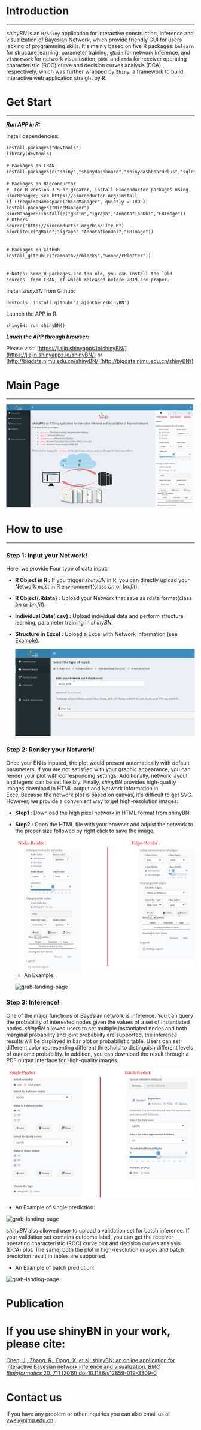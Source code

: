 # Introduction
___
*shinyBN* is an `R/Shiny` application for interactive construction, inference and visualization of Bayesian Network, which provide friendly GUI for users lacking of programming skills. It's mainly based on five R packages: `bnlearn` for structure learning, parameter training, `gRain` for network inference, and `visNetwork` for network visualization, `pROC` and `rmda` for receiver operating characteristic (ROC) curve and decision curves analysis (DCA) , respectively, which was further wrapped by `Shiny`, a framework to build interactive web application straight by R.

# Get Start
___
***Run APP in R:***

Install dependencies:
```{r,eval = FALSE}
install.packages("devtools")
library(devtools)

# Packages on CRAN
install.packages(c("shiny","shinydashboard","shinydashboardPlus","sqldf","writexl","readxl","reshape2","DT","bnlearn","ggsci","shinyjqui","ggplot2","visNetwork","pROC","rmda","knitr"))

# Packages on Bioconductor
#  For R version 3.5 or greater, install Bioconductor packages using BiocManager; see https://bioconductor.org/install
if (!requireNamespace("BiocManager", quietly = TRUE)) install.packages("BiocManager")
BiocManager::install(c("gRain","igraph","AnnotationDbi","EBImage"))
# Others
source("http://bioconductor.org/biocLite.R")
biocLite(c("gRain","igraph","AnnotationDbi","EBImage"))


# Packages on Github
install_github(c("ramnathv/rblocks","woobe/rPlotter"))


# Notes: Some R packages are too old, you can install the `Old sources` from CRAN, of which released before 2019 are proper.
```



Install *shinyBN* from Github:
```{r,eval = FALSE}
devtools::install_github('JiajinChen/shinyBN')
```

Launch the APP in R:
```{r,eval = FALSE}
shinyBN::run_shinyBN()
```


***Lauch the APP through browser:***

Please visit: [https://jiajin.shinyapps.io/shinyBN/](https://jiajin.shinyapps.io/shinyBN/) or [http://bigdata.njmu.edu.cn/shinyBN/](http://bigdata.njmu.edu.cn/shinyBN/)

# Main Page
___

<img src="https://github.com/JiajinChen/Dependence/blob/master/images/Main%20Page.png?raw=true"/>


# How to use
___
### **Step 1: Input your Network!**

Here, we provide Four type of data input:

+ **R Object in R :** If you trigger *shinyBN* in R, you can directly upload your Network exist in R environment(class *bn* or *bn.fit*).
+ **R Object(.Rdata) :** Upload your Network that save as rdata format(class *bn* or *bn.fit*).
+ **Individual Data(.csv) :** Upload individual data and perform structure learning, parameter training in *shinyBN*.
+ **Structure in Excel :** Upload a Excel with Network information (see [Example](https://github.com/JiajinChen/shinyBN/blob/master/inst/shinyApp/data/shinyBN.xlsx)).

  <img src="https://github.com/JiajinChen/Dependence/blob/master/images/Input.png?raw=true"/>
   
### **Step 2: Render your Network!**

Once your BN is inputed, the plot would present automatically with default parameters. If you are not satisfied with your graphic appearance, you can render your plot with corresponding settings. Additionally, network layout and legend can be set flexibly. Finally, *shinyBN* provides high-quality images download in HTML output and Network information in Excel.Because the network plot is based on canvas, it's difficult to get SVG. However, we provide a convenient way to get high-resolution images:

+ **Step1 :** Download the high pixel network in HTML format from shinyBN.
+ **Step2 :** Open the HTML file with your browser and adjust the network to the proper size followed by right click to save the image.

  <img src="https://github.com/JiajinChen/Dependence/blob/master/images/Render.png?raw=true"/>
  
  + An Example:
  
  ![grab-landing-page](https://github.com/JiajinChen/Dependence/blob/master/GIF/Render.gif?v=9ad8eed7)
  
### **Step 3: Inference!**

One of the major functions of Bayesian network is inference. You can query the probability of interested nodes given the values of a set of instantiated nodes. *shinyBN* allowed users to set multiple instantiated nodes and both marginal probability and joint probability are supported, the inference results will be displayed in bar plot or probabilistic table. Users can set different color representing different threshold to distinguish different levels of outcome probability. In addition, you can download the result through a PDF output interface for High-quality images.


  <img src="https://github.com/JiajinChen/Dependence/blob/master/images/Inference.png?raw=true"/>
  
  + An Example of single prediction:
  
  ![grab-landing-page](https://github.com/JiajinChen/Dependence/blob/master/GIF/Single%20inference.gif?v=9ad8eed7)

*shinyBN* also allowed user to upload a validation set for batch inference. If your validation set contains outcome label, you can get the receiver operating characteristic (ROC) curve plot and decision curves analysis (DCA) plot. The same, both the plot in high-resolution images and batch prediction result in tables are supported.

  + An Example of batch prediction:
  
  ![grab-landing-page](https://github.com/JiajinChen/Dependence/blob/master/GIF/Batch%20inference.gif?v=9ad8eed7)

# Publication



# If you use shinyBN in your work, please cite:
[Chen, J., Zhang, R., Dong, X. et al. shinyBN: an online application for interactive Bayesian network inference and visualization. *BMC Bioinformatics* 20, 711 (2019) doi:10.1186/s12859-019-3309-0](https://bmcbioinformatics.biomedcentral.com/articles/10.1186/s12859-019-3309-0)

# Contact us

If you have any problem or other inquiries you can also email us at ywei@njmu.edu.cn .
